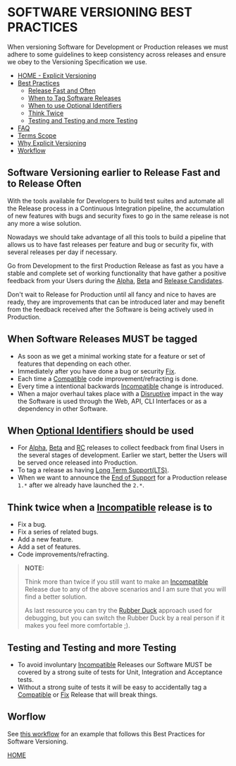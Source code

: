 # SOFTWARE VERSIONING BEST PRACTICES

When versioning Software for Development or Production releases we must adhere to some guidelines to keep consistency
across releases and ensure we obey to the Versioning Specification we use.

* [HOME - Explicit Versioning](README.md)
* [Best Practices](BEST_PRACTICES.md)
    + [Release Fast and Often](#software-versioning-earlier-to-release-fast-and-torelease-often)
    + [When to Tag Software Releases](#when-software-releases-must-be-tagged)
    + [When to use Optional Identifiers](#when-optional-identifiers-should-be-used)
    + [Think Twice](#think-twice-when-a-incompatible-release-is-to)
    + [Testing and Testing and more Testing](#testing-and-testing-and-more-testing)
* [FAQ](FAQ.md)
* [Terms Scope](TERMS_SCOPE.md)
* [Why Explicit Versioning](WHY.md)
* [Workflow](WORKFLOW.md)


## Software Versioning earlier to Release Fast and to Release Often

With the tools available for Developers to build test suites and automate all the Release process in a Continuous
Integration pipeline, the accumulation of new features with bugs and security fixes to go in the same release is not
any more a wise solution.

Nowadays we should take advantage of all this tools to build a pipeline that allows us to have fast releases per feature
and bug or security fix, with several releases per day if necessary.

Go from Development to the first Production Release as fast as you have a stable and complete set of working
functionality that have gather a positive feedback from your Users during the [Alpha](TERMS_SCOPE.md#alpha), [Beta](TERMS_SCOPE.md#beta) and [Release Candidates](TERMS_SCOPE.md#rc-or-release-candidate).

Don't wait to Release for Production until all fancy and nice to haves are ready, they are improvements that can be
introduced later and may benefit from the feedback received after the Software is being actively used in Production.


## When Software Releases MUST be tagged

* As soon as we get a minimal working state for a feature or set of features that depending on each other.
* Immediately after you have done a bug or security [Fix](TERMS_SCOPE.md#fix).
* Each time a [Compatible](TERMS_SCOPE.md#compatible) code improvement/refracting is done.
* Every time a intentional backwards [Incompatible](TERMS_SCOPE.md#incompatible) change is introduced.
* When a major overhaul takes place with a [Disruptive](TERMS_SCOPE.md#disruptive) impact in the way the Software is used through the Web, API, CLI
    Interfaces or as a dependency in other Software.

## When [Optional Identifiers](README.md#optional-identifiers) should be used

* For [Alpha](TERMS_SCOPE.md#alpha), [Beta](TERMS_SCOPE.md#beta) and [RC](TERMS_SCOPE.md#rc-or-release-candidate) releases to collect feedback from final Users in the several stages of development. Earlier we
    start, better the Users will be served once released into Production.
* To tag a release as having [Long Term Support(LTS)](TERMS_SCOPE.md#lts-or-long-term-support).
* When we want to announce the [End of Support](TERMS_SCOPER.md#eos-or-end-of-support) for a Production release `1.*` after we already have launched the `2.*`.

## Think twice when a [Incompatible](TERMS_SCOPE.md#incompatible) release is to

* Fix a bug.
* Fix a series of related bugs.
* Add a new feature.
* Add a set of features.
* Code improvements/refracting.

>**NOTE:**
>
> Think more than twice if you still want to make an [Incompatible](TERMS_SCOPE.md#incompatible) Release due to any of the above scenarios and I am
>   sure that you will find a better solution.
>
> As last resource you can try the [Rubber Duck](https://rubberduckdebugging.com/) approach used for debugging, but you can switch the Rubber Duck by a real person
>   if it makes you feel more comfortable ;).


## Testing and Testing and more Testing

* To avoid involuntary [Incompatible](TERMS_SCOPE.md#incompatible) Releases our Software MUST be covered by a strong suite of tests for Unit, Integration and Acceptance tests.
* Without a strong suite of tests it will be easy to accidentally tag a [Compatible](TERMS_SCOPE.md#compatible) or [Fix](TERMS_SCOPE.md#fix) Release that will break things.


## Worflow

See [this workflow](WORKFLOW.md) for an example that follows this Best Practices for Software Versioning.


[HOME](README.md)
